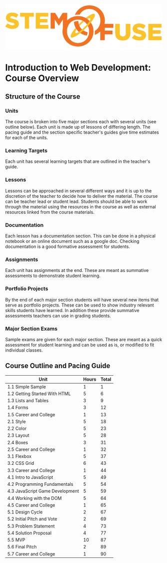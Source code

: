 ![STEM Fuse](../images/sflogo.png)

# Introduction to Web Development: Course Overview

## Structure of the Course

### Units
The course is broken into five major sections each with several units (see outline below). Each unit is made up of lessons of differing length. The pacing guide and the section specific teacher's guides give time estimates for each of the units. 
 
### Learning Targets
Each unit has several learning targets that are outlined in the teacher's guide.

### Lessons 
Lessons can be approached in several different ways and it is up to the discretion of the teacher to decide how to deliver the material. The course can be teacher lead or student lead. Students should be able to work through the material using the resources in the course as well as external resources linked from the course materials.

### Documentation 
Each lesson has a documentation section. This can be done in a physical notebook or an online document such as a google doc. Checking documentation is a good formative assessment for students. 

### Assignments
Each unit has assignments at the end. These are meant as summative assessments to demonstrate student learning. 

### Portfolio Projects
By the end of each major section students will have several new items that serve as portfolio projects. These can be used to show industry relevant skills students have learned. In addition these provide summative assessments teachers can use in grading students.

### Major Section Exams
Sample exams are given for each major section. These are meant as a quick assessment for student learning and can be used as is, or modified to fit individual classes.

## Course Outline and Pacing Guide
|Unit		|Hours	|Total|
|-----------|-------|-----|
|1.1	Simple Sample |	1	| 1|
|1.2	Getting Started With HTML	| 5	 |6|
|1.3	Lists and Tables	|3	|9|
|1.4	Forms	|3	|12|
|1.5	Career and College	|1	|13|
|2.1	Style	|5	|18
|2.2	Color	|5 |	23
|2.3	Layout	|5	|28
|2.4	Boxes	|3	|31
|2.5	Career and College	|1	|32
|3.1	Flexbox	|5	|37
|3.2	CSS Grid	|6	|43
|3.3	Career and College	|1	|44
|4.1	Intro to JavaScript	|5	|49
|4.2	Programming Fundamentals	|5	|54
|4.3	JavaScript Game Development	|5	|59
|4.4	Working with the DOM	|5	|64
|4.5	Career and College	|1	|65
|5.1	Design Cycle	|2	|67
|5.2	Initial Pitch and Vote	|2	|69
|5.3	Problem Statement	|4 |	73 |
|5.4	Solution Proposal	|4 |	77 |
|5.5	MVP	|10	|87 |
|5.6	Final Pitch |	2	|89 |
|5.7	Career and College	|1	|90 |